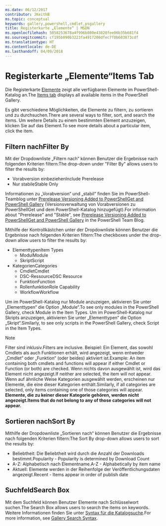 ```yaml
---
ms.date: 06/12/2017
contributor: JKeithB
ms.topic: conceptual
keywords: gallery,powershell,cmdlet,psgallery
title: Registerkarte „Elemente“ | MSDN
ms.openlocfilehash: 5058253678a4f996b080e43820fee06b35b681f4
ms.sourcegitcommit: cf195b090b3223fa4917206dfec7f0b603873cdf
ms.translationtype: HT
ms.contentlocale: de-DE
ms.lasthandoff: 04/09/2018
---
```

# <a name="items-tab"></a><span data-ttu-id="57679-103">Registerkarte „Elemente“</span><span class="sxs-lookup"><span data-stu-id="57679-103">Items Tab</span></span>

<span data-ttu-id="57679-104">Die Registerkarte [Elemente](https://www.powershellgallery.com/items) zeigt alle verfügbaren Elemente im PowerShell-Katalog an.</span><span class="sxs-lookup"><span data-stu-id="57679-104">The [Items tab](https://www.powershellgallery.com/items) displays all available items in the PowerShell Gallery.</span></span>

<span data-ttu-id="57679-105">Es gibt verschiedene Möglichkeiten, die Elemente zu filtern, zu sortieren und zu durchsuchen.</span><span class="sxs-lookup"><span data-stu-id="57679-105">There are several ways to filter, sort, and search the items.</span></span>
<span data-ttu-id="57679-106">Um weitere Details zu einem bestimmten Element anzuzeigen, klicken Sie auf das Element.</span><span class="sxs-lookup"><span data-stu-id="57679-106">To see more details about a particular item, click the item.</span></span>

## <a name="filter-by"></a><span data-ttu-id="57679-107">Filtern nach</span><span class="sxs-lookup"><span data-stu-id="57679-107">Filter By</span></span>

<span data-ttu-id="57679-108">Mit der Dropdownliste „Filtern nach“ können Benutzer die Ergebnisse nach folgenden Kriterien filtern:</span><span class="sxs-lookup"><span data-stu-id="57679-108">The drop-down under "Filter By" allows users to filter the results by:</span></span>
* <span data-ttu-id="57679-109">Vorabversion einbeziehen</span><span class="sxs-lookup"><span data-stu-id="57679-109">Include Prerelease</span></span>
* <span data-ttu-id="57679-110">Nur stabile</span><span class="sxs-lookup"><span data-stu-id="57679-110">Stable Only</span></span>

<span data-ttu-id="57679-111">Informationen zu „Vorabversion“ und „stabil“ finden Sie im PowerShell-Teamblog unter [Prerelease Versioning Added to PowerShellGet and PowerShell Gallery](https://blogs.msdn.microsoft.com/powershell/2017/12/05/prerelease-versioning-added-to-powershellget-and-powershell-gallery/) (Versionsverwaltung von Vorabversionen zu PowerShellGet und dem PowerShell-Katalog hinzugefügt).</span><span class="sxs-lookup"><span data-stu-id="57679-111">For information about "Prerelease" and "Stable", see [Prerelease Versioning Added to PowerShellGet and PowerShell Gallery](https://blogs.msdn.microsoft.com/powershell/2017/12/05/prerelease-versioning-added-to-powershellget-and-powershell-gallery/) in the PowerShell Team Blog.</span></span>

<span data-ttu-id="57679-112">Mithilfe der Kontrollkästchen unter der Dropdownliste können Benutzer die Ergebnisse nach folgenden Kriterien filtern:</span><span class="sxs-lookup"><span data-stu-id="57679-112">The checkboxes under the drop-down allow users to filter the results by:</span></span>
* <span data-ttu-id="57679-113">Elementtypen</span><span class="sxs-lookup"><span data-stu-id="57679-113">Item Types</span></span>
  - <span data-ttu-id="57679-114">Modul</span><span class="sxs-lookup"><span data-stu-id="57679-114">Module</span></span>
  - <span data-ttu-id="57679-115">Skript</span><span class="sxs-lookup"><span data-stu-id="57679-115">Script</span></span>
* <span data-ttu-id="57679-116">Kategorien</span><span class="sxs-lookup"><span data-stu-id="57679-116">Categories</span></span>
  - <span data-ttu-id="57679-117">Cmdlet</span><span class="sxs-lookup"><span data-stu-id="57679-117">Cmdlet</span></span>
  - <span data-ttu-id="57679-118">DSC-Ressource</span><span class="sxs-lookup"><span data-stu-id="57679-118">DSC Resource</span></span>
  - <span data-ttu-id="57679-119">Funktion</span><span class="sxs-lookup"><span data-stu-id="57679-119">Function</span></span>
  - <span data-ttu-id="57679-120">Rollenfunktion</span><span class="sxs-lookup"><span data-stu-id="57679-120">Role Capability</span></span>
  - <span data-ttu-id="57679-121">Workflow</span><span class="sxs-lookup"><span data-stu-id="57679-121">Workflow</span></span>

<span data-ttu-id="57679-122">Um im PowerShell-Katalog nur Module anzuzeigen, aktivieren Sie unter „Elementtypen“ die Option „Module“.</span><span class="sxs-lookup"><span data-stu-id="57679-122">To see only modules in the PowerShell Gallery, check Module in the Item Types.</span></span>
<span data-ttu-id="57679-123">Um im PowerShell-Katalog nur Skripts anzuzeigen, aktivieren Sie unter „Elementtypen“ die Option „Skript“.</span><span class="sxs-lookup"><span data-stu-id="57679-123">Similarly, to see only scripts in the PowerShell Gallery, check Script in the Item Types.</span></span>

> [!NOTE]
> <span data-ttu-id="57679-124">Filter sind inklusiv.</span><span class="sxs-lookup"><span data-stu-id="57679-124">Filters are inclusive.</span></span>
> <span data-ttu-id="57679-125">Beispiel: Ein Element, das sowohl Cmdlets als auch Funktionen erhält, wird angezeigt, wenn entweder „Cmdlet“ oder „Funktion“ (oder beides) aktiviert ist.</span><span class="sxs-lookup"><span data-stu-id="57679-125">Example: An item containing both cmdlets and functions will appear if either Cmdlet or Function (or both) are checked.</span></span>
> <span data-ttu-id="57679-126">Wenn nichts davon ausgewählt ist, wird das Element nicht angezeigt.</span><span class="sxs-lookup"><span data-stu-id="57679-126">If neither are selected, the item will not appear.</span></span>
> <span data-ttu-id="57679-127">Wenn auf ähnliche Weise Kategorien ausgewählt werden, erscheinen nur Elemente, die eine dieser Kategorien enthält.</span><span class="sxs-lookup"><span data-stu-id="57679-127">Similarly, if all categories are selected, only items containing one of those categories will appear.</span></span>
> <span data-ttu-id="57679-128">**Elemente, die zu keiner dieser Kategorie gehören, werden nicht angezeigt.**</span><span class="sxs-lookup"><span data-stu-id="57679-128">**Items that do not belong to any of those categories will not appear.**</span></span>

## <a name="sort-by"></a><span data-ttu-id="57679-129">Sortieren nach</span><span class="sxs-lookup"><span data-stu-id="57679-129">Sort By</span></span>

<span data-ttu-id="57679-130">Mithilfe der Dropdownliste „Sortieren nach“ können Benutzer die Ergebnisse nach folgenden Kriterien filtern:</span><span class="sxs-lookup"><span data-stu-id="57679-130">The Sort By drop-down allows users to sort the results by:</span></span>
* <span data-ttu-id="57679-131">Beliebtheit: Die Beliebtheit wird durch die Anzahl der Downloads bestimmt.</span><span class="sxs-lookup"><span data-stu-id="57679-131">Popularity - Popularity is determined by Download Count</span></span>
* <span data-ttu-id="57679-132">A-Z: Alphabetisch nach Elementname.</span><span class="sxs-lookup"><span data-stu-id="57679-132">A-Z - Alphabetically by item name</span></span>
* <span data-ttu-id="57679-133">Aktuell: Elemente werden in der Reihenfolge der Veröffentlichungsdaten angezeigt.</span><span class="sxs-lookup"><span data-stu-id="57679-133">Recent - Items appear in order of publish date</span></span>

## <a name="search-box"></a><span data-ttu-id="57679-134">Suchfeld</span><span class="sxs-lookup"><span data-stu-id="57679-134">Search Box</span></span>

<span data-ttu-id="57679-135">Mit dem Suchfeld können Benutzer Elemente nach Schlüsselwort suchen.</span><span class="sxs-lookup"><span data-stu-id="57679-135">The Search Box allows users to search the items on keywords.</span></span>
<span data-ttu-id="57679-136">Weitere Informationen finden Sie unter [Syntax für die Katalogsuche](psgallery_search_syntax.md).</span><span class="sxs-lookup"><span data-stu-id="57679-136">For more information, see [Gallery Search Syntax](psgallery_search_syntax.md).</span></span>